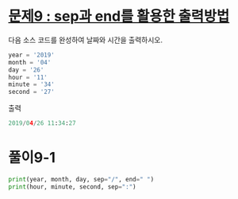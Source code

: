 # [문제9 : sep과 end를 활용한 출력방법](https://www.notion.so/9-sep-end-024533faffe04f2bb1616dd2eb7a559f)

다음 소스 코드를 완성하여 날짜와 시간을 출력하시오.
``` python
year = '2019'
month = '04'
day = '26'
hour = '11'
minute = '34'
second = '27'
```
출력
``` python
2019/04/26 11:34:27
```

# 풀이9-1
``` python
print(year, month, day, sep="/", end=" ")
print(hour, minute, second, sep=":")
```